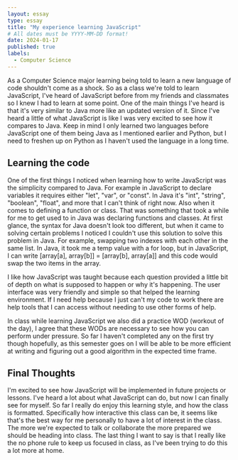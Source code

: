 ```yaml
---
layout: essay
type: essay
title: "My experience learning JavaScript"
# All dates must be YYYY-MM-DD format!
date: 2024-01-17
published: true
labels:
  - Computer Science
---
```


  As a Computer Science major learning being told to learn a new language of code shouldn't come as a shock. So as a class we're told to learn JavaScript, I've heard of JavaScript before from my friends and classmates so I knew I had to learn at some point. 
One of the main things I've heard is that it's very similar to Java more like an updated version of it. Since I've heard a little of what JavaScript is like I was very excited to see how it compares to Java. Keep in mind I only learned two languages before JavaScript
one of them being Java as I mentioned earlier and Python, but I need to freshen up on Python as I haven't used the language in a long time. 

## Learning the code

One of the first things I noticed when learning how to write JavaScript was the simplicity compared to Java. For example in JavaScript to declare variables it requires either "let", "var", or "const". In Java it's "int", "string", "boolean", "float", and more that I can't think of right now. Also when it comes to defining a function or class. That was something that took a while for me to get used to in Java was declaring functions and classes. At first glance, the syntax for Java doesn't look too different, but when it came to solving certain problems I noticed I couldn't use this solution to solve this problem in Java. For example, swapping two indexes with each other in the same list. In Java, it took me a temp value with a for loop, but in JavaScript, I can write [array[a], array[b]] = [array[b], array[a]] and this code would swap the two items in the array.

I like how JavaScript was taught because each question provided a little bit of depth on what is supposed to happen or why it's happening. The user interface was very friendly and simple so that helped the learning environment. If I need help because I just can't my code to work there are help tools that I can access without needing to use other forms of help. 

In class while learning JavaScript we also did a practice WOD (workout of the day), I agree that these WODs are necessary to see how you can perform under pressure. So far I haven't completed any on the first try though hopefully, as this semester goes on I will be able to be more efficient at writing and figuring out a good algorithm in the expected time frame. 

## Final Thoughts

I'm excited to see how JavaScript will be implemented in future projects or lessons. I've heard a lot about what JavaScript can do, but now I can finally see for myself. So far I really do enjoy this learning style, and how the class is formatted. Specifically how interactive this class can be, it seems like that's the best way for me personally to have a lot of interest in the class. The more we're expected to talk or collaborate the more prepared we should be heading into class. The last thing I want to say is that I really like the no phone rule to keep us focused in class, as I've been trying to do this a lot more at home.
